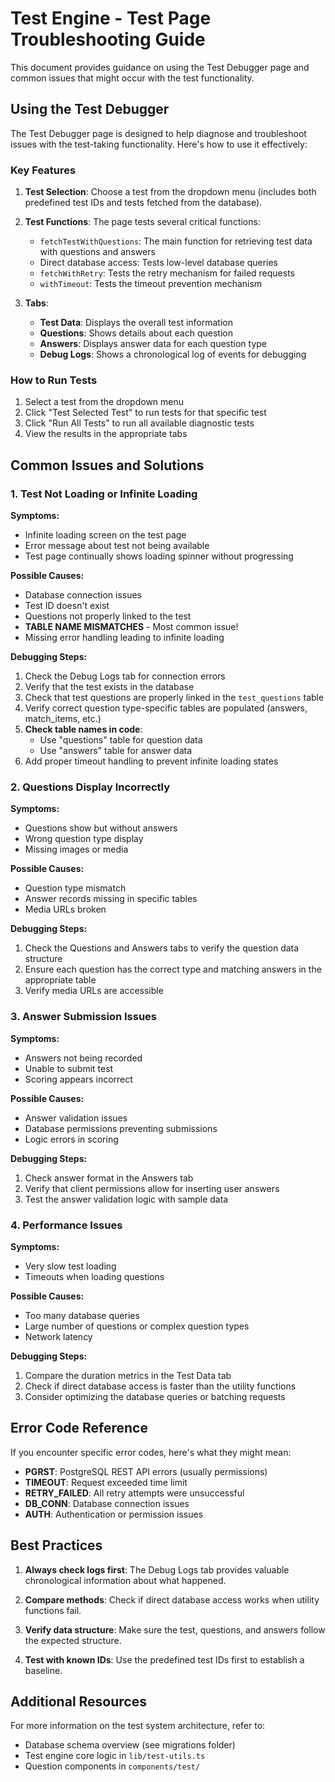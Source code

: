# Test Engine - Test Page Troubleshooting Guide

This document provides guidance on using the Test Debugger page and common issues that might occur with the test functionality.

## Using the Test Debugger

The Test Debugger page is designed to help diagnose and troubleshoot issues with the test-taking functionality. Here's how to use it effectively:

### Key Features

1. **Test Selection**: Choose a test from the dropdown menu (includes both predefined test IDs and tests fetched from the database).

2. **Test Functions**: The page tests several critical functions:
   - `fetchTestWithQuestions`: The main function for retrieving test data with questions and answers
   - Direct database access: Tests low-level database queries
   - `fetchWithRetry`: Tests the retry mechanism for failed requests
   - `withTimeout`: Tests the timeout prevention mechanism

3. **Tabs**:
   - **Test Data**: Displays the overall test information
   - **Questions**: Shows details about each question
   - **Answers**: Displays answer data for each question type
   - **Debug Logs**: Shows a chronological log of events for debugging

### How to Run Tests

1. Select a test from the dropdown menu
2. Click "Test Selected Test" to run tests for that specific test
3. Click "Run All Tests" to run all available diagnostic tests
4. View the results in the appropriate tabs

## Common Issues and Solutions

### 1. Test Not Loading or Infinite Loading

**Symptoms:**
- Infinite loading screen on the test page
- Error message about test not being available
- Test page continually shows loading spinner without progressing

**Possible Causes:**
- Database connection issues
- Test ID doesn't exist
- Questions not properly linked to the test
- **TABLE NAME MISMATCHES** - Most common issue!
- Missing error handling leading to infinite loading

**Debugging Steps:**
1. Check the Debug Logs tab for connection errors
2. Verify that the test exists in the database
3. Check that test questions are properly linked in the `test_questions` table
4. Verify correct question type-specific tables are populated (answers, match_items, etc.)
5. **Check table names in code**: 
   - Use "questions" table for question data 
   - Use "answers" table for answer data
6. Add proper timeout handling to prevent infinite loading states

### 2. Questions Display Incorrectly

**Symptoms:**
- Questions show but without answers
- Wrong question type display
- Missing images or media

**Possible Causes:**
- Question type mismatch
- Answer records missing in specific tables
- Media URLs broken

**Debugging Steps:**
1. Check the Questions and Answers tabs to verify the question data structure
2. Ensure each question has the correct type and matching answers in the appropriate table
3. Verify media URLs are accessible

### 3. Answer Submission Issues

**Symptoms:**
- Answers not being recorded
- Unable to submit test
- Scoring appears incorrect

**Possible Causes:**
- Answer validation issues
- Database permissions preventing submissions
- Logic errors in scoring

**Debugging Steps:**
1. Check answer format in the Answers tab
2. Verify that client permissions allow for inserting user answers
3. Test the answer validation logic with sample data

### 4. Performance Issues

**Symptoms:**
- Very slow test loading
- Timeouts when loading questions

**Possible Causes:**
- Too many database queries
- Large number of questions or complex question types
- Network latency

**Debugging Steps:**
1. Compare the duration metrics in the Test Data tab
2. Check if direct database access is faster than the utility functions
3. Consider optimizing the database queries or batching requests

## Error Code Reference

If you encounter specific error codes, here's what they might mean:

- **PGRST**: PostgreSQL REST API errors (usually permissions)
- **TIMEOUT**: Request exceeded time limit
- **RETRY_FAILED**: All retry attempts were unsuccessful
- **DB_CONN**: Database connection issues
- **AUTH**: Authentication or permission issues

## Best Practices

1. **Always check logs first**: The Debug Logs tab provides valuable chronological information about what happened.

2. **Compare methods**: Check if direct database access works when utility functions fail.

3. **Verify data structure**: Make sure the test, questions, and answers follow the expected structure.

4. **Test with known IDs**: Use the predefined test IDs first to establish a baseline.

## Additional Resources

For more information on the test system architecture, refer to:

- Database schema overview (see migrations folder)
- Test engine core logic in `lib/test-utils.ts`
- Question components in `components/test/`